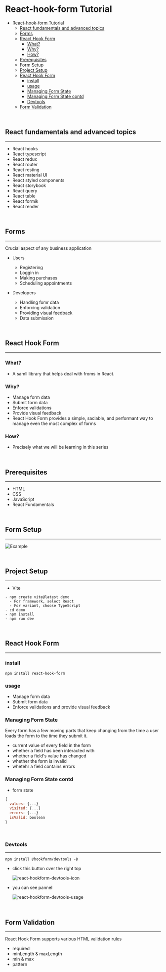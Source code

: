 # React-hook-form Tutorial

- [React-hook-form Tutorial](#react-hook-form-tutorial)
  - [React fundamentals and advanced topics](#react-fundamentals-and-advanced-topics)
  - [Forms](#forms)
  - [React Hook Form](#react-hook-form)
    - [What?](#what)
    - [Why?](#why)
    - [How?](#how)
  - [Prerequisites](#prerequisites)
  - [Form Setup](#form-setup)
  - [Project Setup](#project-setup)
  - [React Hook Form](#react-hook-form-1)
    - [install](#install)
    - [usage](#usage)
    - [Managing Form State](#managing-form-state)
    - [Managing Form State contd](#managing-form-state-contd)
    - [Devtools](#devtools)
  - [Form Validation](#form-validation)

<br/>

## React fundamentals and advanced topics

---

- React hooks
- React typescript
- React redux
- React router
- React resting
- React material UI
- React styled components
- React storybook
- React query
- React table
- React formik
- React render

<br/>

## Forms

---
Crucial aspect of any business application

- Users
  - Registering
  - Loggin in
  - Making purchases
  - Scheduling appointments

- Developers
  - Handling fomr data
  - Enforcing validation
  - Providing visual feedback
  - Data submission

<br/>

## React Hook Form

---

### What?

- A samll library that helps deal with froms in React.

### Why?

- Manage form data
- Submit form data
- Enforce validations
- Provide visual feedback
- React Hook Form provides a simple, saclable, and performant way to manage even the most complex of forms

### How?

- Precisely what we will be learning in this series

<br/>

## Prerequisites

---

- HTML
- CSS
- JavaScript
- React Fundamentals

<br/>

## Form Setup

---
![Example](./store/sample.png)

<br/>

## Project Setup

---

- Vite

```shell
- npm create vite@latest demo
  - For framework, select React
  - For variant, choose TypeScript
- cd demo
- npm install
- npm run dev
```

<br/>

## React Hook Form

---

### install

```shell
npm install react-hook-form
```

### usage

- Manage form data
- Submit form data
- Enforce validations and provide visual feedback

### Managing Form State

Every form has a few moving parts that keep changing from the time a user loads the form to the time they submit it.

- current value of every field in the form
- whether a field has been interacted with
- whether a field's value has changed
- whether the form is invalid
- whetehr a field contains errors

### Managing Form State contd

- form state

```js
{
  values: {...}
  visited: {...}
  errors: {...}
  isValid: boolean
}
```

<br/>

### Devtools

---

```shell
npm install @hookform/devtools -D
```

- click this button over the right top

  ![react-hookform-devtools-icon](./store/react-hookform-devtools.png)

- you can see pannel

  ![react-hookform-devtools-usage](./store/react-hookform-devtools-usage.png)

<br/>

## Form Validation

---
React Hook Form supports various HTML validation rules

- required
- minLength & maxLength
- min & max
- pattern
